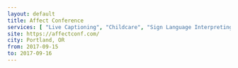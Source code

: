 ```yaml
---
layout: default
title: Affect Conference
services: [ "Live Captioning", "Childcare", "Sign Language Interpreting on Request", "Restrooms: All-Gender / Gender-Neutral", "Physical Access", "Quiet Area" ]
site: https://affectconf.com/
city: Portland, OR
from: 2017-09-15
to: 2017-09-16
---
```

